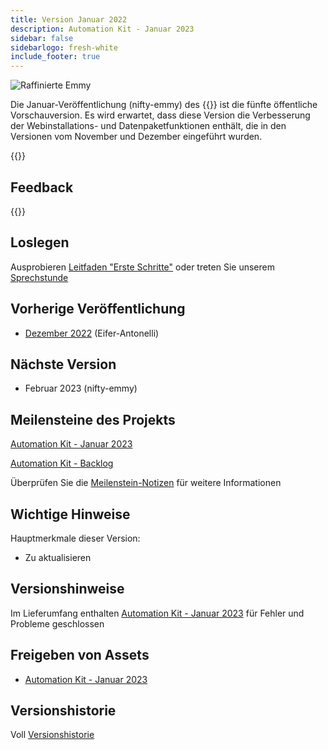 ```yaml
---
title: Version Januar 2022
description: Automation Kit - Januar 2023
sidebar: false
sidebarlogo: fresh-white
include_footer: true
---
```

<div class="optional">

![Raffinierte Emmy](/images/nifty-emmy.png)

Die Januar-Veröffentlichung (nifty-emmy) des {{<product-name>}} ist die fünfte öffentliche Vorschauversion. Es wird erwartet, dass diese Version die Verbesserung der Webinstallations- und Datenpaketfunktionen enthält, die in den Versionen vom November und Dezember eingeführt wurden.

</div>

<div class="optional">

{{<presentationStyles>}}

## Feedback

{{<questions name="/releases/january-2023.json" completed="Thank you for providing feedback" showNavigationButtons=false >}}

</div>

<div class="optional">

## Loslegen

Ausprobieren [Leitfaden "Erste Schritte"](/de/get-started) oder treten Sie unserem [Sprechstunde](/de/office-hours)

## Vorherige Veröffentlichung

- [Dezember 2022](/de/releases/december-2022) (Eifer-Antonelli)

## Nächste Version

- Februar 2023 (nifty-emmy)

## Meilensteine des Projekts

[Automation Kit - Januar 2023](https://github.com/orgs/microsoft/projects/486/views/9)

[Automation Kit - Backlog](https://github.com/orgs/microsoft/projects/486/views/1)

Überprüfen Sie die [Meilenstein-Notizen](/de/releases/milestones) für weitere Informationen

## Wichtige Hinweise

Hauptmerkmale dieser Version:

- Zu aktualisieren

## Versionshinweise

Im Lieferumfang enthalten [Automation Kit - Januar 2023](https://github.com/microsoft/powercat-automation-kit/releases/tag/AutomationKit-January2023) für Fehler und Probleme geschlossen

## Freigeben von Assets

- [Automation Kit - Januar 2023](https://github.com/microsoft/powercat-automation-kit/releases/tag/AutomationKit-January2023)

## Versionshistorie

Voll [Versionshistorie](/de/releases)

</div>
